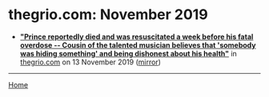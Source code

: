 # thegrio.com: November 2019

 - [**"Prince reportedly died and was resuscitated a week before his fatal overdose -- Cousin of the talented musician believes that 'somebody was hiding something' and being dishonest about his health"**](https://thegrio.com/2019/11/13/prince-died-resuscitated-overdose/) in [thegrio.com](https://thegrio.com/) on 13 November 2019 ([mirror](https://web.archive.org/web/*/https://thegrio.com/2019/11/13/prince-died-resuscitated-overdose/))

----

[Home](./)
